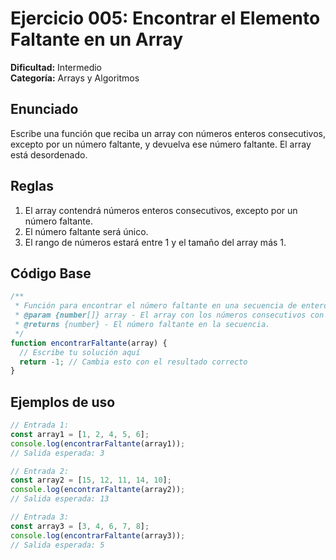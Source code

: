 # Ejercicio 005: Encontrar el Elemento Faltante en un Array

**Dificultad:** Intermedio  
**Categoría:** Arrays y Algoritmos

## Enunciado

Escribe una función que reciba un array con números enteros consecutivos, excepto por un número faltante, y devuelva ese número faltante. El array está desordenado.

## Reglas

1. El array contendrá números enteros consecutivos, excepto por un número faltante.
2. El número faltante será único.
3. El rango de números estará entre 1 y el tamaño del array más 1.

## Código Base

```javascript
/**
 * Función para encontrar el número faltante en una secuencia de enteros consecutivos.
 * @param {number[]} array - El array con los números consecutivos con un número faltante.
 * @returns {number} - El número faltante en la secuencia.
 */
function encontrarFaltante(array) {
  // Escribe tu solución aquí
  return -1; // Cambia esto con el resultado correcto
}
```

## Ejemplos de uso

```javascript
// Entrada 1:
const array1 = [1, 2, 4, 5, 6];
console.log(encontrarFaltante(array1));
// Salida esperada: 3

// Entrada 2:
const array2 = [15, 12, 11, 14, 10];
console.log(encontrarFaltante(array2));
// Salida esperada: 13

// Entrada 3:
const array3 = [3, 4, 6, 7, 8];
console.log(encontrarFaltante(array3));
// Salida esperada: 5
```
